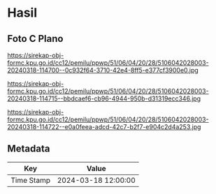 # Hasil

## Foto C Plano

https://sirekap-obj-formc.kpu.go.id/cc12/pemilu/ppwp/51/06/04/20/28/5106042028003-20240318-114700--0c932f64-3710-42e4-8ff5-e377cf3900e0.jpg

https://sirekap-obj-formc.kpu.go.id/cc12/pemilu/ppwp/51/06/04/20/28/5106042028003-20240318-114715--bbdcaef6-cb96-4944-950b-d31319ecc346.jpg

https://sirekap-obj-formc.kpu.go.id/cc12/pemilu/ppwp/51/06/04/20/28/5106042028003-20240318-114722--e0a0feea-adcd-42c7-b2f7-e904c2d4a253.jpg


## Metadata

| Key        | Value               |
| ---------- | ------------------- |
| Time Stamp | 2024-03-18 12:00:00 |



